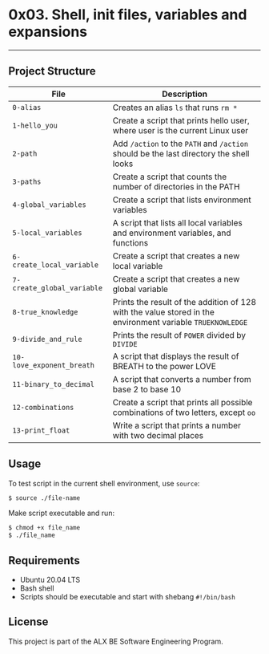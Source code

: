 # 0x03. Shell, init files, variables and expansions

---

## Project Structure

| File | Description |
|------|-------------|
| `0-alias` | Creates an alias `ls` that runs `rm *` |
| `1-hello_you` | Create a script that prints hello user, where user is the current Linux user |
| `2-path` | Add `/action` to the `PATH` and `/action` should be the last directory the shell looks |
| `3-paths` | Create a script that counts the number of directories in the PATH |
| `4-global_variables` | Create a script that lists environment variables |
| `5-local_variables` | A script that lists all local variables and environment variables, and functions |
| `6-create_local_variable` | Create a script that creates a new local variable |
| `7-create_global_variable` | Create a script that creates a new global variable |
| `8-true_knowledge` | Prints the result of the addition of 128 with the value stored in the environment variable `TRUEKNOWLEDGE` |
| `9-divide_and_rule` | Prints the result of `POWER` divided by `DIVIDE` |
| `10-love_exponent_breath` | A script that displays the result of BREATH to the power LOVE |
| `11-binary_to_decimal` | A script that converts a number from base 2 to base 10 |
| `12-combinations` | Create a script that prints all possible combinations of two letters, except `oo` |
| `13-print_float` | Write a script that prints a number with two decimal places |

## Usage

To test script in the current shell environment, use `source`:

```bash
$ source ./file-name
```

Make script executable and run:

```bash
$ chmod +x file_name
$ ./file_name
```

## Requirements

* Ubuntu 20.04 LTS
* Bash shell
* Scripts should be executable and start with shebang `#!/bin/bash`

## License

This project is part of the ALX BE Software Engineering Program.



